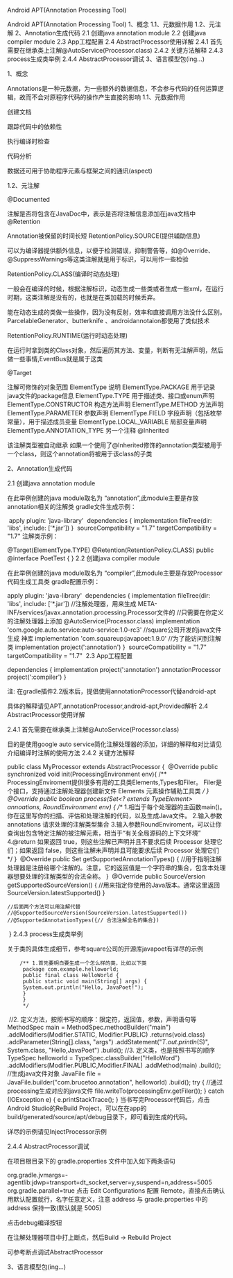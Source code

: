Android APT(Annotation Processing Tool)

Android APT(Annotation Processing Tool)
1、概念
1.1、元数据作用
1.2、元注解
2、Annotation生成代码
2.1 创建java annotation module
2.2 创建java compiler module
2.3 App工程配置
2.4 AbstractProcessor使用详解
2.4.1 首先需要在继承类上注解@AutoService(Processor.class)
2.4.2 关键方法解释
2.4.3 process生成类举例
2.4.4 AbstractProcessor调试
3、语言模型包(ing...)

1、概念

Annotations是一种元数据，为一些额外的数据信息，不会参与代码的任何运算逻辑，故而不会对原程序代码的操作产生直接的影响
1.1、元数据作用

创建文档

跟踪代码中的依赖性

执行编译时检查

代码分析

数据还可用于协助程序元素与框架之间的通讯(aspect)

1.2、元注解

@Documented

注解是否将包含在JavaDoc中，表示是否将注解信息添加在java文档中
@Retention

Annotation被保留的时间长短
RetentionPolicy.SOURCE(提供辅助信息)

可以为编译器提供额外信息，以便于检测错误，抑制警告等，如@Override、@SuppressWarnings等这类注解就是用于标识，可以用作一些检验

RetentionPolicy.CLASS(编译时动态处理)

一般会在编译的时候，根据注解标识，动态生成一些类或者生成一些xml，在运行时期，这类注解是没有的，也就是在类加载的时候丢弃。

能在动态生成的类做一些操作，因为没有反射，效率和直接调用方法没什么区别。ParcelableGenerator、butterknife 、androidannotaion都使用了类似技术

RetentionPolicy.RUNTIME(运行时动态处理)

在运行时拿到类的Class对象，然后遍历其方法、变量，判断有无注解声明，然后做一些事情,EventBus就是属于这类

@Target

注解可修饰的对象范围
ElementType	说明
ElementType.PACKAGE	用于记录java文件的package信息
ElementType.TYPE	用于描述类、接口或enum声明
ElementType.CONSTRUCTOR	构造方法声明
ElementType.METHOD	方法声明
ElementType.PARAMETER	参数声明
ElementType.FIELD	字段声明（包括枚举常量），用于描述成员变量
ElementType.LOCAL_VARIABLE	局部变量声明
ElementType.ANNOTATION_TYPE	另一个注释
@Inherited

该注解类型被自动继承
如果一个使用了@Inherited修饰的annotation类型被用于一个class，则这个annotation将被用于该class的子类

2、Annotation生成代码

2.1 创建java annotation module

在此举例创建的java module取名为 “annotation”,此module主要是存放annotation相关的注解类
gradle文件生成示例：

 

​
apply plugin: 'java-library'
​
dependencies {
    implementation fileTree(dir: 'libs', include: ['*.jar'])
}
​
sourceCompatibility = "1.7"
targetCompatibility = "1.7"
注解类示例：

 

@Target(ElementType.TYPE)
@Retention(RetentionPolicy.CLASS)
public @interface PoetTest {
}
2.2 创建java compiler module

在此举例创建的java module取名为 “compiler”,此module主要是存放Processor代码生成工具类
gradle配置示例：

 

apply plugin: 'java-library'
​
dependencies {
    implementation fileTree(dir: 'libs', include: ['*.jar'])
    //注解处理器，用来生成 META-INF/services/javax.annotation.processing.Processor文件的
    //只需要在你定义的注解处理器上添加 @AutoService(Processor.class)
    implementation 'com.google.auto.service:auto-service:1.0-rc3'
    //square公司开发的java文件生成 神库
    implementation 'com.squareup:javapoet:1.9.0'
    //为了能访问到注解类
    implementation project(':annotation')
}
​
sourceCompatibility = "1.7"
targetCompatibility = "1.7"
​
2.3 App工程配置

 

dependencies {
    implementation project(':annotation') 
    annotationProcessor project(':compiler')
}

注: 在gradle插件2.2版本后，提倡使用annotationProcessor代替android-apt

具体的解释请见APT,annotationProcessor,android-apt,Provided解析
2.4 AbstractProcessor使用详解

2.4.1 首先需要在继承类上注解@AutoService(Processor.class)

目的是使用google auto service简化注解处理器的添加，详细的解释和对比请见介绍编译时注解的使用方法
2.4.2 关键方法解释

 

public class MyProcessor extends AbstractProcessor {
​
    @Override
    public synchronized void init(ProcessingEnvironment env){
      /**
      ProcessingEnviroment提供很多有用的工具类Elements,Types和Filer。
      Filer是个接口，支持通过注解处理器创建新文件 
      Elements 元素操作辅助工具类
      */
    }
​
    @Override
    public boolean process(Set<? extends TypeElement> annoations, RoundEnvironment env) {
     /**
     1.相当于每个处理器的主函数main()。你在这里写你的扫描、评估和处理注解的代码，以及生成Java文件。
     2.输入参数annotations 请求处理的注解类型集合
     3.输入参数RoundEnviroment，可以让你查询出包含特定注解的被注解元素，相当于“有关全局源码的上下文环境”
     4.@return 如果返回 true，则这些注解已声明并且不要求后续 Processor 处理它们；如果返回 false，则这些注解未声明并且可能要求后续 Processor 处理它们
     */
    }
​
    @Override
    public Set<String> getSupportedAnnotationTypes() { 
     //用于指明注解处理器是注册给哪个注解的。注意，它的返回值是一个字符串的集合，包含本处理器想要处理的注解类型的合法全称。
    }
​
    @Override
    public SourceVersion getSupportedSourceVersion() { 
     //用来指定你使用的Java版本。通常这里返回SourceVersion.latestSupported()
    }
    
    //后面两个方法可以用注解代替
    //@SupportedSourceVersion(SourceVersion.latestSupported())
    //@SupportedAnnotationTypes({// 合法注解全名的集合})
​
}
2.4.3 process生成类举例

关于类的具体生成细节，参考square公司的开源库javapoet有详尽的示例

 

        /** 1.首先要明白要生成一个怎么样的类，比如以下类
         package com.example.helloworld;
         public final class HelloWorld {
         public static void main(String[] args) {
         System.out.println("Hello, JavaPoet!");
         }
         }
         */
​
        //2. 定义方法，按照书写的顺序：限定符，返回值，参数，声明语句等
        MethodSpec main = MethodSpec.methodBuilder("main")
                .addModifiers(Modifier.STATIC, Modifier.PUBLIC)
                .returns(void.class)
                .addParameter(String[].class, "args")
                .addStatement("$T.out.println($S)", System.class, "Hello,JavaPoet")
                .build();
        //3. 定义类，也是按照书写的顺序
        TypeSpec helloworld = TypeSpec.classBuilder("HelloWord")
                .addModifiers(Modifier.PUBLIC,Modifier.FINAL)
                .addMethod(main)
                .build();
        //生成java文件对象
        JavaFile file = JavaFile.builder("com.brucetoo.annotation", helloworld)
                .build();
        try {
            //通过processing生成对应的java文件
            file.writeTo(processingEnv.getFiler());
        } catch (IOException e) {
            e.printStackTrace();
        }
当书写完Processor代码后，点击Android Studio的ReBuild Project，可以在在app的 build/generated/source/apt/debug目录下，即可看到生成的代码。

详尽的示例请见InjectProcessor示例

2.4.4 AbstractProcessor调试

在项目根目录下的 gradle.properties 文件中加入如下两条语句

 

org.gradle.jvmargs=-agentlib:jdwp=transport=dt_socket,server=y,suspend=n,address=5005
org.gradle.parallel=true
点击 Edit Configurations 配置 Remote，直接点击确认用默认配置就行，名字任意定义，注意 address 与 gradle.properties 中的 address 保持一致(默认就是 5005)

点击debug编译按钮

在注解处理器项目中打上断点，然后Build -> Rebuild Project

可参考断点调试AbstractProcessor

3、语言模型包(ing...)